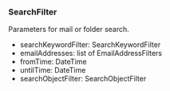 ### SearchFilter
Parameters for mail or folder search.

- searchKeywordFilter: SearchKeywordFilter
- emailAddresses: list of EmailAddressFilters
- fromTime: DateTime
- untilTime: DateTime
- searchObjectFilter: SearchObjectFilter
